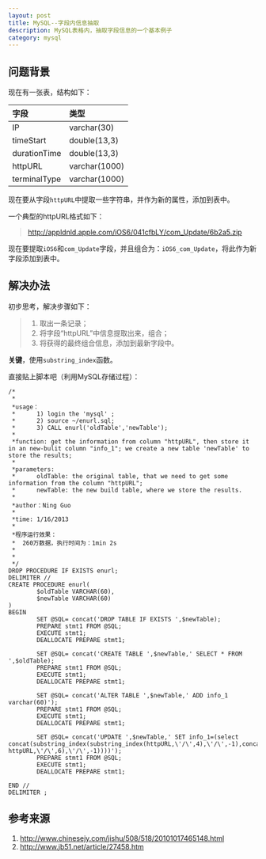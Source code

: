 ```yaml
---
layout: post
title: MySQL--字段内信息抽取
description: MySQL表格内，抽取字段信息的一个基本例子
category: mysql
---
```

## 问题背景

现在有一张表，结构如下：

|字段|类型|
|:--|:--|
|IP|	varchar(30)|
|timeStart|	double(13,3)|
|durationTime|	double(13,3)|
|httpURL|	varchar(1000)|
|terminalType|	varchar(1000)|

现在要从字段`httpURL`中提取一些字符串，并作为新的属性，添加到表中。

一个典型的httpURL格式如下：

> http://appldnld.apple.com/iOS6/041cfbLY/com_Update/6b2a5.zip

现在要提取`iOS6`和`com_Update`字段，并且组合为：`iOS6_com_Update`，将此作为新字段添加到表中。

## 解决办法

初步思考，解决步骤如下：

> 1. 取出一条记录；
> 2. 将字段“httpURL”中信息提取出来，组合；
> 3. 将获得的最终组合信息，添加到最新字段中。

__关键__，使用`substring_index`函数。

直接贴上脚本吧（利用MySQL存储过程）：

	/*
	 *
	 *usage：
	 *      1) login the 'mysql' ;
	 *      2) source ~/enurl.sql;
	 *      3) CALL enurl('oldTable','newTable');
	 *
	 *function: get the information from column "httpURL", then store it in an new-bulit column "info_1"; we create a new table 'newTable' to store the results;
	 *
	 *parameters:
	 *      oldTable: the original table, that we need to get some information from the column "httpURL";
	 *      newTable: the new build table, where we store the results.
	 *
	 *author：Ning Guo
	 *
	 *time: 1/16/2013
	 *
	 *程序运行效果：
	 *  260万数据，执行时间为：1min 2s
	 *
	 *
	 */
	DROP PROCEDURE IF EXISTS enurl;
	DELIMITER //
	CREATE PROCEDURE enurl(
			$oldTable VARCHAR(60),
			$newTable VARCHAR(60)
	)
	BEGIN
			SET @SQL= concat('DROP TABLE IF EXISTS ',$newTable);
			PREPARE stmt1 FROM @SQL;
			EXECUTE stmt1;
			DEALLOCATE PREPARE stmt1;
	 
			SET @SQL= concat('CREATE TABLE ',$newTable,' SELECT * FROM ',$oldTable);
			PREPARE stmt1 FROM @SQL;
			EXECUTE stmt1;
			DEALLOCATE PREPARE stmt1;
	 
			SET @SQL= concat('ALTER TABLE ',$newTable,' ADD info_1 varchar(60)');
			PREPARE stmt1 FROM @SQL;
			EXECUTE stmt1;
			DEALLOCATE PREPARE stmt1;
	 
			SET @SQL= concat('UPDATE ',$newTable,' SET info_1=(select concat(substring_index(substring_index(httpURL,\'/\',4),\'/\',-1),concat(\'_\',substring_index(substring_index(
	httpURL,\'/\',6),\'/\',-1))))');
			PREPARE stmt1 FROM @SQL;
			EXECUTE stmt1;
			DEALLOCATE PREPARE stmt1;
	 
	END //
	DELIMITER ;

## 参考来源

1. http://www.chinesejy.com/jishu/508/518/20101017465148.html
2. http://www.jb51.net/article/27458.htm

[NingG]:    http://ningg.github.com  "NingG"
